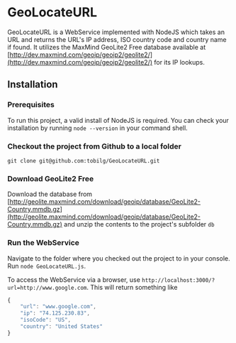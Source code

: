 # GeoLocateURL

GeoLocateURL is a WebService implemented with NodeJS which takes an URL and returns the URL's IP address, ISO country code and country name if found. It utilizes the MaxMind GeoLite2 Free database available at [http://dev.maxmind.com/geoip/geoip2/geolite2/](http://dev.maxmind.com/geoip/geoip2/geolite2/) for its IP lookups.

## Installation

### Prerequisites

To run this project, a valid install of NodeJS is required. You can check your installation by running `node --version` in your command shell.

### Checkout the project from Github to a local folder

`git clone git@github.com:tobilg/GeoLocateURL.git`

### Download GeoLite2 Free

Download the database from [http://geolite.maxmind.com/download/geoip/database/GeoLite2-Country.mmdb.gz](http://geolite.maxmind.com/download/geoip/database/GeoLite2-Country.mmdb.gz) and unzip the contents to the project's subfolder `db`

### Run the WebService

Navigate to the folder where you checked out the project to in your console. Run `node GeoLocateURL.js`.

To access the WebService via a browser, use `http://localhost:3000/?url=http://www.google.com`. This will return something like

```javascript
{
    "url": "www.google.com",
    "ip": "74.125.230.83",
    "isoCode": "US",
    "country": "United States"
}
```
